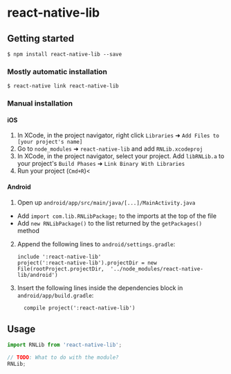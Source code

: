 
# react-native-lib

## Getting started

`$ npm install react-native-lib --save`

### Mostly automatic installation

`$ react-native link react-native-lib`

### Manual installation


#### iOS

1. In XCode, in the project navigator, right click `Libraries` ➜ `Add Files to [your project's name]`
2. Go to `node_modules` ➜ `react-native-lib` and add `RNLib.xcodeproj`
3. In XCode, in the project navigator, select your project. Add `libRNLib.a` to your project's `Build Phases` ➜ `Link Binary With Libraries`
4. Run your project (`Cmd+R`)<

#### Android

1. Open up `android/app/src/main/java/[...]/MainActivity.java`
  - Add `import com.lib.RNLibPackage;` to the imports at the top of the file
  - Add `new RNLibPackage()` to the list returned by the `getPackages()` method
2. Append the following lines to `android/settings.gradle`:
  	```
  	include ':react-native-lib'
  	project(':react-native-lib').projectDir = new File(rootProject.projectDir, 	'../node_modules/react-native-lib/android')
  	```
3. Insert the following lines inside the dependencies block in `android/app/build.gradle`:
  	```
      compile project(':react-native-lib')
  	```


## Usage
```javascript
import RNLib from 'react-native-lib';

// TODO: What to do with the module?
RNLib;
```
  